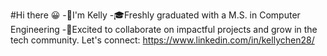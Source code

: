 #Hi there 😀
-🥳I'm Kelly
-🎓Freshly graduated with a M.S. in Computer Engineering
-💭Excited to collaborate on impactful projects and grow in the tech community. Let's connect: https://www.linkedin.com/in/kellychen28/
